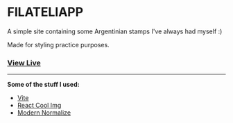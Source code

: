 # FILATELIAPP

A simple site containing some Argentinian stamps I've always had myself :)

Made for styling practice purposes.

### [View Live](https://jesuslencina.github.io/filateliapp/)

---

**Some of the stuff I used:**

- [Vite](https://vitejs.dev/)
- [React Cool Img](https://github.com/wellyshen/react-cool-img)
- [Modern Normalize](https://github.com/sindresorhus/modern-normalize)
